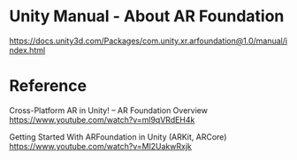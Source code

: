 # Unity Manual - About AR Foundation
https://docs.unity3d.com/Packages/com.unity.xr.arfoundation@1.0/manual/index.html

# Reference
Cross-Platform AR in Unity! – AR Foundation Overview <br/>
https://www.youtube.com/watch?v=ml9qVRdEH4k

Getting Started With ARFoundation in Unity (ARKit, ARCore) <br/>
https://www.youtube.com/watch?v=Ml2UakwRxjk
